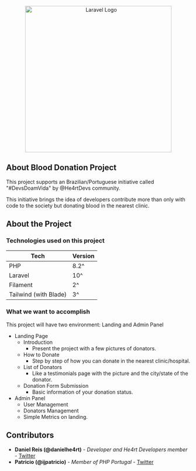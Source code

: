 <p align="center"><a href="https://laravel.com" target="_blank"><img src="https://raw.githubusercontent.com/laravel/art/master/logo-lockup/5%20SVG/2%20CMYK/1%20Full%20Color/laravel-logolockup-cmyk-red.svg" width="400" alt="Laravel Logo"></a></p>

## About Blood Donation Project

This project supports an Brazilian/Portuguese initiative called "#DevsDoamVida" by @He4rtDevs community.

This initiative brings the idea of developers contribute more than only with code to the society but donating blood in
the nearest clinic.

## About the Project

### Technologies used on this project

| Tech                   | Version |
|------------------------|---------|
| PHP                    | 8.2^    |
| Laravel                | 10^     |
| Filament               | 2^      |
| Tailwind  (with Blade) | 3^      |

### What we want to accomplish

This project will have two environment: Landing and Admin Panel

* Landing Page
  * Introduction
    * Present the project with a few pictures of donators.
  * How to Donate
    * Step by step of how you can donate in the nearest clinic/hospital.
  * List of Donators
    * Like a testimonials page with the picture and the city/state of the donator.
  * Donation Form Submission
    * Basic information of your donation status.
* Admin Panel
  * User Management
  * Donators Management
  * Simple Metrics on landing.

## Contributors

- **Daniel Reis (@danielhe4rt)** - _Developer and He4rt Developers member_ - [Twitter](https://twitter.com/danielhe4rt)
- **Patricio (@ijpatricio)** - _Member of PHP Portugal_ - [Twitter](https://twitter.com/ijpatricio/)


